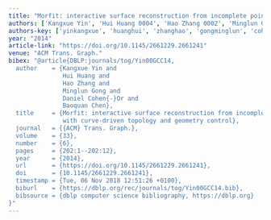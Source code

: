 ```yaml
---
title: "Morfit: interactive surface reconstruction from incomplete point clouds with curve-driven topology and geometry control."
authors: ['Kangxue Yin', 'Hui Huang 0004', 'Hao Zhang 0002', 'Minglun Gong', 'Daniel Cohen-Or', 'Baoquan Chen']
authors-key: ['yinkangxue', 'huanghui', 'zhanghao', 'gongminglun', 'cohenordaniel', 'chenbaoquan']
year: "2014"
article-link: "https://doi.org/10.1145/2661229.2661241"
venue: "ACM Trans. Graph."
bibex: "@article{DBLP:journals/tog/Yin00GCC14,
  author    = {Kangxue Yin and
               Hui Huang and
               Hao Zhang and
               Minglun Gong and
               Daniel Cohen{-}Or and
               Baoquan Chen},
  title     = {Morfit: interactive surface reconstruction from incomplete point clouds
               with curve-driven topology and geometry control},
  journal   = {{ACM} Trans. Graph.},
  volume    = {33},
  number    = {6},
  pages     = {202:1--202:12},
  year      = {2014},
  url       = {https://doi.org/10.1145/2661229.2661241},
  doi       = {10.1145/2661229.2661241},
  timestamp = {Tue, 06 Nov 2018 12:51:26 +0100},
  biburl    = {https://dblp.org/rec/journals/tog/Yin00GCC14.bib},
  bibsource = {dblp computer science bibliography, https://dblp.org}
}"
---
```


